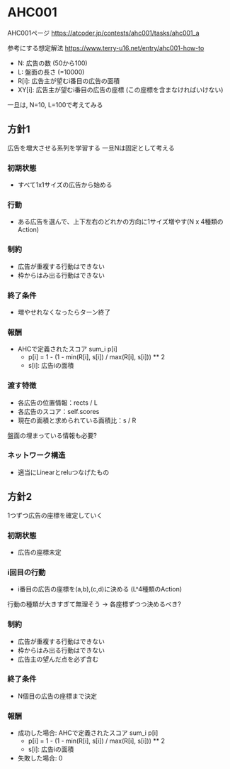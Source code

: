 # AHC001

AHC001ページ
https://atcoder.jp/contests/ahc001/tasks/ahc001_a

参考にする想定解法
https://www.terry-u16.net/entry/ahc001-how-to


- N: 広告の数 (50から100)
- L: 盤面の長さ (=10000)
- R[i]: 広告主が望むi番目の広告の面積
- XY[i]: 広告主が望むi番目の広告の座標 (この座標を含まなければいけない)

一旦は, N=10, L=100で考えてみる

## 方針1
広告を増大させる系列を学習する
一旦Nは固定として考える

### 初期状態
- すべて1x1サイズの広告から始める

### 行動
- ある広告を選んで、上下左右のどれかの方向に1サイズ増やす(N x 4種類のAction)

### 制約
- 広告が重複する行動はできない
- 枠からはみ出る行動はできない

### 終了条件
- 増やせれなくなったらターン終了

### 報酬
- AHCで定義されたスコア sum_i p[i]
    - p[i] = 1 - (1 - min(R[i], s[i]) / max(R[i], s[i])) ** 2
    - s[i]: 広告iの面積

### 渡す特徴
- 各広告の位置情報：rects / L
- 各広告のスコア：self.scores
- 現在の面積と求められている面積比：s / R

盤面の埋まっている情報も必要?

### ネットワーク構造
- 適当にLinearとreluつなげたもの

## 方針2
1つずつ広告の座標を確定していく

### 初期状態
- 広告の座標未定

### i回目の行動
- i番目の広告の座標を(a,b),(c,d)に決める (L^4種類のAction)

行動の種類が大きすぎて無理そう -> 各座標ずつつ決めるべき?

### 制約
- 広告が重複する行動はできない
- 枠からはみ出る行動はできない
- 広告主の望んだ点を必ず含む

### 終了条件
- N個目の広告の座標まで決定

### 報酬
- 成功した場合: AHCで定義されたスコア sum_i p[i]
    - p[i] = 1 - (1 - min(R[i], s[i]) / max(R[i], s[i])) ** 2
    - s[i]: 広告iの面積
- 失敗した場合: 0

